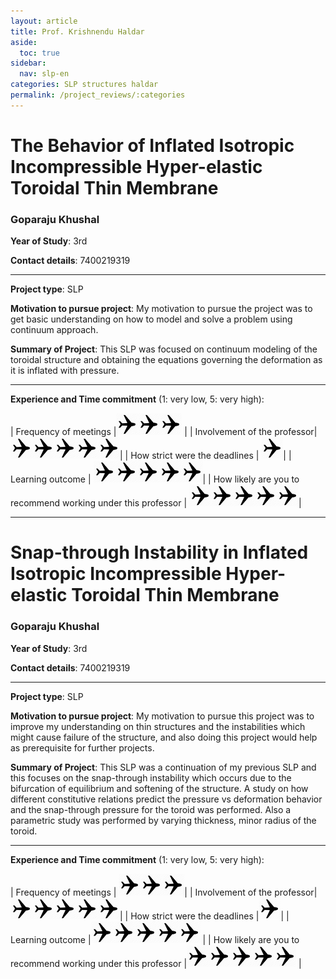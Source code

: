 ```yaml
---
layout: article
title: Prof. Krishnendu Haldar
aside:
  toc: true
sidebar:
  nav: slp-en
categories: SLP structures haldar
permalink: /project_reviews/:categories
---
```


# The Behavior of Inflated Isotropic Incompressible Hyper-elastic Toroidal Thin Membrane
### Goparaju Khushal
**Year of Study**: 3rd

**Contact details**: 7400219319

---

**Project type**: SLP

**Motivation to pursue project**: My motivation to pursue the project was to get basic understanding on how to model and solve a problem using continuum approach.

**Summary of Project**: This SLP was focused on continuum modeling of the toroidal structure and obtaining the equations governing the deformation as it is inflated with pressure.


---

**Experience and Time commitment** (1: very low, 5: very high):

[1]:<img src="/assets/plane3.png" width="35"/>

| Frequency of meetings	|<img src="/assets/plane3.png" width="35"/><img src="/assets/plane3.png" width="35"/><img src="/assets/plane3.png" width="35"/> |
| Involvement of the professor|<img src="/assets/plane3.png" width="35"/><img src="/assets/plane3.png" width="35"/><img src="/assets/plane3.png" width="35"/><img src="/assets/plane3.png" width="35"/><img src="/assets/plane3.png" width="35"/>|
| How strict were the deadlines	| <img src="/assets/plane3.png" width="35"/>|
| Learning outcome | <img src="/assets/plane3.png" width="35"/><img src="/assets/plane3.png" width="35"/><img src="/assets/plane3.png" width="35"/><img src="/assets/plane3.png" width="35"/><img src="/assets/plane3.png" width="35"/>|
| How likely are you to recommend working under this professor | <img src="/assets/plane3.png" width="35"/><img src="/assets/plane3.png" width="35"/><img src="/assets/plane3.png" width="35"/><img src="/assets/plane3.png" width="35"/><img src="/assets/plane3.png" width="35"/>|

---

# Snap-through Instability in Inflated Isotropic Incompressible Hyper-elastic Toroidal Thin Membrane
### Goparaju Khushal

**Year of Study**: 3rd

**Contact details**: 7400219319

---

**Project type**: SLP

**Motivation to pursue project**: My motivation to pursue this project was to improve my understanding on thin structures and the instabilities which might cause failure of the structure, and also doing this project would help as prerequisite for further projects.

**Summary of Project**: This SLP was a continuation of my previous SLP and this focuses on the snap-through instability which occurs due to the bifurcation of equilibrium and softening of the structure. A study on how different constitutive relations predict the pressure vs deformation behavior and the snap-through pressure for the toroid was performed. Also a parametric study was performed by varying thickness, minor radius of the toroid.

---

**Experience and Time commitment** (1: very low, 5: very high):

[1]:<img src="/assets/plane3.png" width="35"/>

| Frequency of meetings	| <img src="/assets/plane3.png" width="35"/><img src="/assets/plane3.png" width="35"/><img src="/assets/plane3.png" width="35"/>|
| Involvement of the professor|<img src="/assets/plane3.png" width="35"/><img src="/assets/plane3.png" width="35"/><img src="/assets/plane3.png" width="35"/><img src="/assets/plane3.png" width="35"/><img src="/assets/plane3.png" width="35"/>|
| How strict were the deadlines	|<img src="/assets/plane3.png" width="35"/>|
| Learning outcome |<img src="/assets/plane3.png" width="35"/><img src="/assets/plane3.png" width="35"/><img src="/assets/plane3.png" width="35"/><img src="/assets/plane3.png" width="35"/><img src="/assets/plane3.png" width="35"/> |
| How likely are you to recommend working under this professor |<img src="/assets/plane3.png" width="35"/><img src="/assets/plane3.png" width="35"/><img src="/assets/plane3.png" width="35"/><img src="/assets/plane3.png" width="35"/><img src="/assets/plane3.png" width="35"/> |



